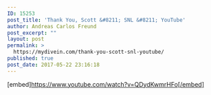 ```yaml
---
ID: 15253
post_title: 'Thank You, Scott &#8211; SNL &#8211; YouTube'
author: Andreas Carlos Freund
post_excerpt: ""
layout: post
permalink: >
  https://mydivein.com/thank-you-scott-snl-youtube/
published: true
post_date: 2017-05-22 23:16:18
---
```

[embed]https://www.youtube.com/watch?v=QDydKwmrHFo[/embed]